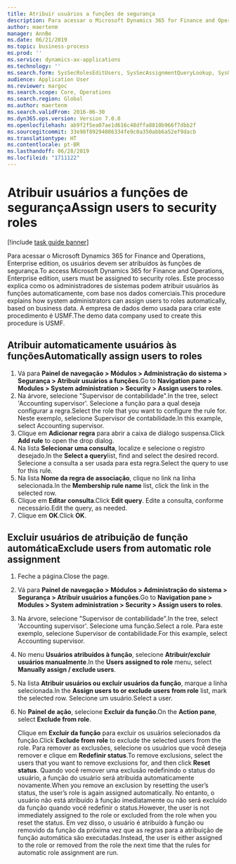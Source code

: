 ```yaml
---
title: Atribuir usuários a funções de segurança
description: Para acessar o Microsoft Dynamics 365 for Finance and Operations, Enterprise edition, os usuários devem ser atribuídos às funções de segurança.
author: maertenm
manager: AnnBe
ms.date: 06/21/2019
ms.topic: business-process
ms.prod: ''
ms.service: dynamics-ax-applications
ms.technology: ''
ms.search.form: SysSecRolesEditUsers, SysSecAssignmentQueryLookup, SysQueryForm, SysSecRoleExcludeUsers
audience: Application User
ms.reviewer: margoc
ms.search.scope: Core, Operations
ms.search.region: Global
ms.author: maertenm
ms.search.validFrom: 2016-06-30
ms.dyn365.ops.version: Version 7.0.0
ms.openlocfilehash: ab9f2f5ea07ae1d616c48dffa8810b966f7dbb2f
ms.sourcegitcommit: 33e98f89294086334fe9c0a350abb6a52ef9dacb
ms.translationtype: HT
ms.contentlocale: pt-BR
ms.lasthandoff: 06/28/2019
ms.locfileid: "1711122"
---
```

# <a name="assign-users-to-security-roles"></a><span data-ttu-id="717e7-103">Atribuir usuários a funções de segurança</span><span class="sxs-lookup"><span data-stu-id="717e7-103">Assign users to security roles</span></span>

[!include [task guide banner](../../includes/task-guide-banner.md)]

<span data-ttu-id="717e7-104">Para acessar o Microsoft Dynamics 365 for Finance and Operations, Enterprise edition, os usuários devem ser atribuídos às funções de segurança.</span><span class="sxs-lookup"><span data-stu-id="717e7-104">To access Microsoft Dynamics 365 for Finance and Operations, Enterprise edition, users must be assigned to security roles.</span></span> <span data-ttu-id="717e7-105">Este processo explica como os administradores de sistemas podem atribuir usuários às funções automaticamente, com base nos dados comerciais.</span><span class="sxs-lookup"><span data-stu-id="717e7-105">This procedure explains how system administrators can assign users to roles automatically, based on business data.</span></span> <span data-ttu-id="717e7-106">A empresa de dados demo usada para criar este procedimento é USMF.</span><span class="sxs-lookup"><span data-stu-id="717e7-106">The demo data company used to create this procedure is USMF.</span></span>


## <a name="automatically-assign-users-to-roles"></a><span data-ttu-id="717e7-107">Atribuir automaticamente usuários às funções</span><span class="sxs-lookup"><span data-stu-id="717e7-107">Automatically assign users to roles</span></span>
1. <span data-ttu-id="717e7-108">Vá para **Painel de navegação > Módulos > Administração do sistema > Segurança > Atribuir usuários a funções**.</span><span class="sxs-lookup"><span data-stu-id="717e7-108">Go to **Navigation pane > Modules > System administration > Security > Assign users to roles**.</span></span>
2. <span data-ttu-id="717e7-109">Na árvore, selecione "Supervisor de contabilidade".</span><span class="sxs-lookup"><span data-stu-id="717e7-109">In the tree, select 'Accounting supervisor'.</span></span> <span data-ttu-id="717e7-110">Selecione a função para a qual deseja configurar a regra.</span><span class="sxs-lookup"><span data-stu-id="717e7-110">Select the role that you want to configure the rule for.</span></span> <span data-ttu-id="717e7-111">Neste exemplo, selecione Supervisor de contabilidade.</span><span class="sxs-lookup"><span data-stu-id="717e7-111">In this example, select Accounting supervisor.</span></span> 
3. <span data-ttu-id="717e7-112">Clique em **Adicionar regra** para abrir a caixa de diálogo suspensa.</span><span class="sxs-lookup"><span data-stu-id="717e7-112">Click **Add rule** to open the drop dialog.</span></span>
4. <span data-ttu-id="717e7-113">Na lista **Selecionar uma consulta**, localize e selecione o registro desejado.</span><span class="sxs-lookup"><span data-stu-id="717e7-113">In the **Select a query**list, find and select the desired record.</span></span> <span data-ttu-id="717e7-114">Selecione a consulta a ser usada para esta regra.</span><span class="sxs-lookup"><span data-stu-id="717e7-114">Select the query to use for this rule.</span></span>  
5. <span data-ttu-id="717e7-115">Na lista **Nome da regra de associação**, clique no link na linha selecionada.</span><span class="sxs-lookup"><span data-stu-id="717e7-115">In the **Membership rule name** list, click the link in the selected row.</span></span>
6. <span data-ttu-id="717e7-116">Clique em **Editar consulta**.</span><span class="sxs-lookup"><span data-stu-id="717e7-116">Click **Edit query**.</span></span> <span data-ttu-id="717e7-117">Edite a consulta, conforme necessário.</span><span class="sxs-lookup"><span data-stu-id="717e7-117">Edit the query, as needed.</span></span>  
7. <span data-ttu-id="717e7-118">Clique em **OK**.</span><span class="sxs-lookup"><span data-stu-id="717e7-118">Click **OK**.</span></span>

## <a name="exclude-users-from-automatic-role-assignment"></a><span data-ttu-id="717e7-119">Excluir usuários de atribuição de função automática</span><span class="sxs-lookup"><span data-stu-id="717e7-119">Exclude users from automatic role assignment</span></span>
1. <span data-ttu-id="717e7-120">Feche a página.</span><span class="sxs-lookup"><span data-stu-id="717e7-120">Close the page.</span></span>
2. <span data-ttu-id="717e7-121">Vá para **Painel de navegação > Módulos > Administração do sistema > Segurança > Atribuir usuários a funções**.</span><span class="sxs-lookup"><span data-stu-id="717e7-121">Go to **Navigation pane > Modules > System administration > Security > Assign users to roles**.</span></span>
3. <span data-ttu-id="717e7-122">Na árvore, selecione "Supervisor de contabilidade".</span><span class="sxs-lookup"><span data-stu-id="717e7-122">In the tree, select 'Accounting supervisor'.</span></span> <span data-ttu-id="717e7-123">Selecione uma função.</span><span class="sxs-lookup"><span data-stu-id="717e7-123">Select a role.</span></span> <span data-ttu-id="717e7-124">Para este exemplo, selecione Supervisor de contabilidade.</span><span class="sxs-lookup"><span data-stu-id="717e7-124">For this example, select Accounting supervisor.</span></span>  
4. <span data-ttu-id="717e7-125">No menu **Usuários atribuídos à função**, selecione **Atribuir/excluir usuários manualmente**.</span><span class="sxs-lookup"><span data-stu-id="717e7-125">In the **Users assigned to role** menu, select **Manually assign / exclude users**.</span></span>
5. <span data-ttu-id="717e7-126">Na lista **Atribuir usuários ou excluir usuários da função**, marque a linha selecionada.</span><span class="sxs-lookup"><span data-stu-id="717e7-126">In the **Assign users to or exclude users from role** list, mark the selected row.</span></span> <span data-ttu-id="717e7-127">Selecione um usuário.</span><span class="sxs-lookup"><span data-stu-id="717e7-127">Select a user.</span></span>  
6. <span data-ttu-id="717e7-128">No **Painel de ação**, selecione **Excluir da função**.</span><span class="sxs-lookup"><span data-stu-id="717e7-128">On the **Action pane**, select **Exclude from role**.</span></span>
    
    <span data-ttu-id="717e7-129">Clique em **Excluir da função** para excluir os usuários selecionados da função.</span><span class="sxs-lookup"><span data-stu-id="717e7-129">Click **Exclude from role** to exclude the selected users from the role.</span></span> <span data-ttu-id="717e7-130">Para remover as exclusões, selecione os usuários que você deseja remover e clique em **Redefinir status**.</span><span class="sxs-lookup"><span data-stu-id="717e7-130">To remove exclusions, select the users that you want to remove exclusions for, and then click **Reset status**.</span></span> <span data-ttu-id="717e7-131">Quando você remover uma exclusão redefinindo o status do usuário, a função do usuário será atribuída automaticamente novamente.</span><span class="sxs-lookup"><span data-stu-id="717e7-131">When you remove an exclusion by resetting the user’s status, the user’s role is again assigned automatically.</span></span> <span data-ttu-id="717e7-132">No entanto, o usuário não está atribuído à função imediatamente ou não será excluído da função quando você redefinir o status.</span><span class="sxs-lookup"><span data-stu-id="717e7-132">However, the user is not immediately assigned to the role or excluded from the role when you reset the status.</span></span> <span data-ttu-id="717e7-133">Em vez disso, o usuário é atribuído à função ou removido da função da próxima vez que as regras para a atribuição de função automática são executadas.</span><span class="sxs-lookup"><span data-stu-id="717e7-133">Instead, the user is either assigned to the role or removed from the role the next time that the rules for automatic role assignment are run.</span></span>  
